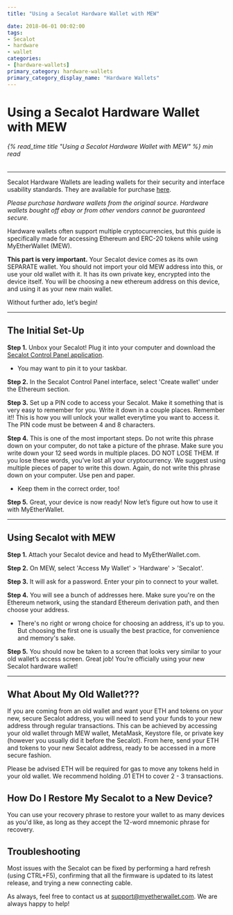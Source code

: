 ```yaml
---
title: "Using a Secalot Hardware Wallet with MEW"

date: 2018-06-01 00:02:00
tags:
- Secalot
- hardware
- wallet
categories:
- [hardware-wallets]
primary_category: hardware-wallets
primary_category_display_name: "Hardware Wallets"
---
```


# __Using a Secalot Hardware Wallet with MEW__
###### {% read_time title "Using a Secalot Hardware Wallet with MEW" %} min read
***

Secalot Hardware Wallets are leading wallets for their security and interface usability standards. They are available for purchase [here](https://www.secalot.com/product/secalot-dongle/).

*Please purchase hardware wallets from the original source. Hardware wallets bought off ebay or from other vendors cannot be guaranteed secure.*

Hardware wallets often support multiple cryptocurrencies, but this guide is specifically made for accessing Ethereum and ERC-20 tokens while using MyEtherWallet (MEW). 

**This part is very important.** Your Secalot device comes as its own SEPARATE wallet. You should not import your old MEW address into this, or use your old wallet with it. It has its own private key, encrypted into the device itself. You will be choosing a new ethereum address on this device, and using it as your new main wallet.

Without further ado, let’s begin!

***

## __The Initial Set-Up__

**Step 1.** Unbox your Secalot! Plug it into your computer and download the [Secalot Control Panel application][secalotdl]. 
* You may want to pin it to your taskbar.

**Step 2.** In the Secalot Control Panel interface, select 'Create wallet' under the Ethereum section. 

**Step 3.** Set up a PIN code to access your Secalot. Make it something that is very easy to remember for you. Write it down in a couple places. Remember it!! This is how you will unlock your wallet everytime you want to access it. The PIN code must be between 4 and 8 characters. 

**Step 4.** This is one of the most important steps. Do not write this phrase down on your computer, do not take a picture of the phrase. Make sure you write down your 12 seed words in multiple places. DO NOT LOSE THEM. If you lose these words, you’ve lost all your cryptocurrency. We suggest using multiple pieces of paper to write this down. Again, do not write this phrase down on your computer. Use pen and paper.
* Keep them in the correct order, too!

**Step 5.** Great, your device is now ready! Now let’s figure out how to use it with MyEtherWallet.

***

## __Using Secalot with MEW__

**Step 1.** Attach your Secalot device and head to MyEtherWallet.com.

**Step 2.** On MEW, select 'Access My Wallet' > 'Hardware' > 'Secalot'.

**Step 3.** It will ask for a password. Enter your pin to connect to your wallet.

**Step 4.** You will see a bunch of addresses here. Make sure you're on the Ethereum network, using the standard Ethereum derivation path, and then choose your address.
* There's no right or wrong choice for choosing an address, it's up to you. But choosing the first one is usually the best practice, for convenience and memory's sake.

**Step 5.**  You should now be taken to a screen that looks very similar to your old wallet’s access screen. Great job! You’re officially using your new Secalot hardware wallet! 

***

## __What About My Old Wallet???__

If you are coming from an old wallet and want your ETH and tokens on your new, secure Secalot address, you will need to send your funds to your new address through regular transactions. This can be achieved by accessing your old wallet through MEW wallet, MetaMask, Keystore file, or private key (however you usually did it before the Secalot). From here, send your ETH and tokens to your new Secalot address, ready to be accessed in a more secure fashion.

Please be advised ETH will be required for gas to move any tokens held in your old wallet. We recommend holding .01 ETH to cover 2 - 3 transactions.

## __How Do I Restore My Secalot to a New Device?__

You can use your recovery phrase to restore your wallet to as many devices as you'd like, as long as they accept the 12-word mnemonic phrase for recovery.

## __Troubleshooting__

Most issues with the Secalot can be fixed by performing a hard refresh (using CTRL+F5), confirming that all the firmware is updated to its latest release, and trying a new connecting cable. 
 
As always, feel free to contact us at support@myetherwallet.com. We are always happy to help!

[buySecalot]: https://www.secalot.com/product/secalot-dongle/
[mewkb]: https://kb.myetherwallet.com
[secalotdl]: https://www.secalot.com/downloads/